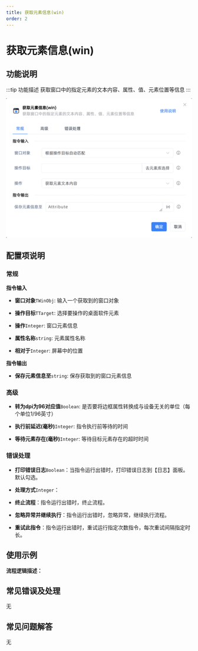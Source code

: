 ```yaml
---
title: 获取元素信息(win)
order: 2
---
```


# 获取元素信息(win)

## 功能说明

:::tip 功能描述
获取窗口中的指定元素的文本内容、属性、值、元素位置等信息
:::

![获取元素信息(win)](../../../assets/获取元素信息(win)_command.png)

## 配置项说明

### 常规

**指令输入**

- **窗口对象**`TWinObj`: 输入一个获取到的窗口对象

- **操作目标**`TTarget`: 选择要操作的桌面软件元素

- **操作**`Integer`: 窗口元素信息

- **属性名称**`string`: 元素属性名称

- **相对于**`Integer`: 屏幕中的位置


**指令输出**

- **保存元素信息至**`string`: 保存获取到的窗口元素信息

### 高级

- **转为dpi为96对应值**`Boolean`: 是否要将边框属性转换成与设备无关的单位（每个单位1/96英寸）

- **执行前延迟(毫秒)**`Integer`: 指令执行前等待的时间

- **等待元素存在(毫秒)**`Integer`: 等待目标元素存在的超时时间

### 错误处理

- **打印错误日志**`Boolean`：当指令运行出错时，打印错误日志到【日志】面板。默认勾选。

- **处理方式**`Integer`：

 - **终止流程**：指令运行出错时，终止流程。

 - **忽略异常并继续执行**：指令运行出错时，忽略异常，继续执行流程。

 - **重试此指令**：指令运行出错时，重试运行指定次数指令，每次重试间隔指定时长。

## 使用示例

**流程逻辑描述：** 

## 常见错误及处理

无

## 常见问题解答

无

